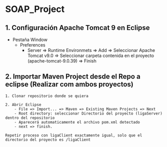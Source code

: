 # SOAP_Project


## 1. Configuración Apache Tomcat 9 en Eclipse


- Pestaña Window
   - Preferences
      - Server => Runtime Environmets => Add => Seleccionar Apache Tomcat v9.0 => Seleccionar carpeta contenida en el proyecto (apache-tomcat-9.0.39) => Finish 

## 2. Importar Maven Project desde el Repo a eclipse (Realizar com ambos proyectos)

	1. Clonar repositorio donde se quiera
	
	2. Abrir Eclipse 
		- File => Import... => Maven => Existing Maven Projects => Next
		- Root directory: seleccionar Directorio del proyecto (ligaServer) dentro del repositorio
		- Aparecerá automaticamente el archivo pom.xml detectado
		- next => finish.
	
	Repetir proceso con ligaClient exactamente igual, solo que el directorio del proyecto es /ligaClient

	
	
